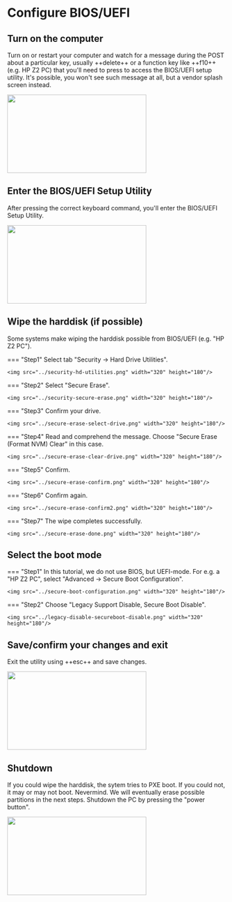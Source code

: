 # Configure BIOS/UEFI

## Turn on the computer
Turn on or restart your computer and watch for a message during the POST about a particular key, usually ++delete++ or a function key like ++f10++ (e.g. HP Z2 PC) that you'll need to press to access the BIOS/UEFI setup utility. It's possible, you won't see such message at all, but a vendor splash screen instead.

<img src="../vendor-splash.png" width="320" height="180"/>

## Enter the BIOS/UEFI Setup Utility
After pressing the correct keyboard command, you'll enter the BIOS/UEFI Setup Utility.

<img src="../bios-uefi-utility.png" width="320" height="180"/>

## Wipe the harddisk (if possible)
Some systems make wiping the harddisk possible from BIOS/UEFI (e.g. "HP Z2 PC").

=== "Step1"
    Select tab "Security -> Hard Drive Utilities".

    <img src="../security-hd-utilities.png" width="320" height="180"/>

=== "Step2"
    Select "Secure Erase".

    <img src="../security-secure-erase.png" width="320" height="180"/>

=== "Step3"
    Confirm your drive.

    <img src="../secure-erase-select-drive.png" width="320" height="180"/>

=== "Step4"
    Read and comprehend the message. Choose "Secure Erase (Format NVM) Clear" in this case.

    <img src="../secure-erase-clear-drive.png" width="320" height="180"/>

=== "Step5"
    Confirm.

    <img src="../secure-erase-confirm.png" width="320" height="180"/>

=== "Step6"
    Confirm again.

    <img src="../secure-erase-confirm2.png" width="320" height="180"/>

=== "Step7"
    The wipe completes successfully.

    <img src="../secure-erase-done.png" width="320" height="180"/>

## Select the boot mode

=== "Step1"
    In this tutorial, we do not use BIOS, but UEFI-mode. For e.g. a "HP Z2 PC", select "Advanced -> Secure Boot Configuration".

    <img src="../secure-boot-configuration.png" width="320" height="180"/>

=== "Step2"
    Choose "Legacy Support Disable, Secure Boot Disable".

    <img src="../legacy-disable-secureboot-disable.png" width="320" height="180"/>

## Save/confirm your changes and exit
Exit the utility using ++esc++ and save changes.

<img src="../exit-save-changes.png" width="320" height="180"/>

## Shutdown
If you could wipe the harddisk, the sytem tries to PXE boot. If you could not, it may or may not boot. Nevermind. We will eventually erase possible partitions in the next steps. Shutdown the PC by pressing the "power button".

<img src="../pxe-boot.png" width="320" height="180"/>